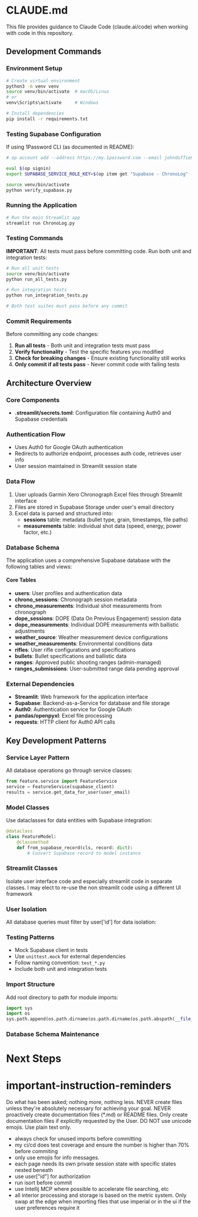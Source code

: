 # CLAUDE.md

This file provides guidance to Claude Code (claude.ai/code) when working with code in this repository.

## Development Commands

### Environment Setup
```bash
# Create virtual environment
python3 -m venv venv
source venv/bin/activate  # macOS/Linux
# or
venv\Scripts\activate     # Windows

# Install dependencies
pip install -r requirements.txt
```



### Testing Supabase Configuration



If using 1Password CLI (as documented in README):
```bash
# op account add --address https://my.1password.com --email johnduffie91@gmail.com

eval $(op signin)
export SUPABASE_SERVICE_ROLE_KEY=$(op item get "Supabase - ChronoLog" --vault "Private" --field "service_role secret")

source venv/bin/activate
python verify_supabase.py
```
### Running the Application
```bash
# Run the main Streamlit app
streamlit run ChronoLog.py
```

### Testing Commands

**IMPORTANT**: All tests must pass before committing code. Run both unit and integration tests:

```bash
# Run all unit tests
source venv/bin/activate
python run_all_tests.py

# Run integration tests
python run_integration_tests.py

# Both test suites must pass before any commit
```

### Commit Requirements

Before committing any code changes:
1. **Run all tests** - Both unit and integration tests must pass
2. **Verify functionality** - Test the specific features you modified
3. **Check for breaking changes** - Ensure existing functionality still works
4. **Only commit if all tests pass** - Never commit code with failing tests

## Architecture Overview

### Core Components
- **.streamlit/secrets.toml**: Configuration file containing Auth0 and Supabase credentials

### Authentication Flow
- Uses Auth0 for Google OAuth authentication
- Redirects to authorize endpoint, processes auth code, retrieves user info
- User session maintained in Streamlit session state

### Data Flow
1. User uploads Garmin Xero Chronograph Excel files through Streamlit interface
2. Files are stored in Supabase Storage under user's email directory
3. Excel data is parsed and structured into:
   - **sessions** table: metadata (bullet type, grain, timestamps, file paths)
   - **measurements** table: individual shot data (speed, energy, power factor, etc.)

### Database Schema
The application uses a comprehensive Supabase database with the following tables and views:

#### Core Tables
- **users**: User profiles and authentication data
- **chrono_sessions**: Chronograph session metadata
- **chrono_measurements**: Individual shot measurements from chronograph
- **dope_sessions**: DOPE (Data On Previous Engagement) session data
- **dope_measurements**: Individual DOPE measurements with ballistic adjustments
- **weather_source**: Weather measurement device configurations
- **weather_measurements**: Environmental conditions data
- **rifles**: User rifle configurations and specifications
- **bullets**: Bullet specifications and ballistic data
- **ranges**: Approved public shooting ranges (admin-managed)
- **ranges_submissions**: User-submitted range data pending approval

### External Dependencies
- **Streamlit**: Web framework for the application interface
- **Supabase**: Backend-as-a-Service for database and file storage
- **Auth0**: Authentication service for Google OAuth
- **pandas/openpyxl**: Excel file processing
- **requests**: HTTP client for Auth0 API calls

## Key Development Patterns

### Service Layer Pattern
All database operations go through service classes:
```python
from feature.service import FeatureService
service = FeatureService(supabase_client)
results = service.get_data_for_user(user_email)
```

### Model Classes
Use dataclasses for data entities with Supabase integration:
```python
@dataclass
class FeatureModel:
    @classmethod
    def from_supabase_record(cls, record: dict):
        # Convert Supabase record to model instance
```

### Streamlit Classes
Isolate user interface code and especially streamlit code in separate classes.  I may elect to re-use the 
non streamlit code using a different UI framework

### User Isolation
All database queries must filter by user['id'] for data isolation:


### Testing Patterns
- Mock Supabase client in tests
- Use `unittest.mock` for external dependencies
- Follow naming convention: `test_*.py`
- Include both unit and integration tests

### Import Structure
Add root directory to path for module imports:
```python
import sys
import os
sys.path.append(os.path.dirname(os.path.dirname(os.path.abspath(__file__))))
```

### Database Schema Maintenance



# Next Steps


# important-instruction-reminders
Do what has been asked; nothing more, nothing less.
NEVER create files unless they're absolutely necessary for achieving your goal.
NEVER proactively create documentation files (*.md) or README files. Only create documentation files if explicitly requested by the User.
DO NOT use unicode emojis. Use plain text only.

- always check for unused imports before committing
- my ci/cd does test coverage and ensure the number is higher than 70% before commiting
- only use emojis for info messages.
- each page needs its own private session state with specific states nested beneath
- use user["id"] for authorization
- run isort before commit
- use Intellij MCP where possible to accelerate file searching, etc
- all interior processing and storage is based on the metric system.  Only swap at the edge when importing files that use imperial or in the ui if the user preferences require it